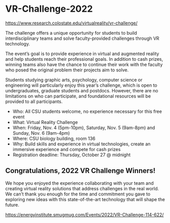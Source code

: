 # VR-Challenge-2022

https://www.research.colostate.edu/virtualreality/vr-challenge/

The challenge offers a unique opportunity for students to build interdisciplinary teams and solve faculty-provided challenges through VR technology.

The event’s goal is to provide experience in virtual and augmented reality and help students reach their professional goals. In addition to cash prizes, winning teams also have the chance to continue their work with the faculty who posed the original problem their projects aim to solve. 

Students studying graphic arts, psychology, computer science or engineering will particularly enjoy this year’s challenge, which is open to undergraduates, graduate students and postdocs. However, there are no limitations on who can participate, and foundational resources will be provided to all participants.

- Who: All CSU students welcome, no experience necessary for this free event
- What: Virtual Reality Challenge
- When: Friday, Nov. 4 (5pm-10pm), Saturday, Nov. 5 (9am-8pm) and Sunday, Nov. 6  (9am-4pm)
- Where: CSU biology building, room 136
- Why: Build skills and experience in virtual technologies, create an immersive experience and compete for cash prizes
- Registration deadline: Thursday, October 27 @ midnight

## Congratulations, 2022 VR Challenge Winners!
We hope you enjoyed the experience collaborating with your team and creating virtual reality solutions that address challenges in the real world. We can’t thank you enough for the time and commitment you gave to exploring new ideas with this state-of-the-art technology that will shape the future.

https://energyinstitute.smugmug.com/Events/2022/VR-Challenge-114-622/

